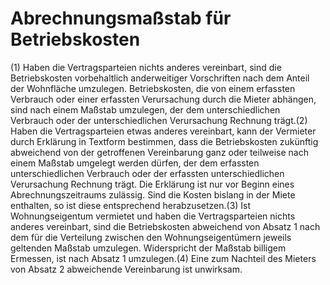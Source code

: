 # Abrechnungsmaßstab für Betriebskosten

(1) Haben die Vertragsparteien nichts anderes vereinbart, sind die Betriebskosten vorbehaltlich anderweitiger Vorschriften nach dem Anteil der Wohnfläche umzulegen. Betriebskosten, die von einem erfassten Verbrauch oder einer erfassten Verursachung durch die Mieter abhängen, sind nach einem Maßstab umzulegen, der dem unterschiedlichen Verbrauch oder der unterschiedlichen Verursachung Rechnung trägt.(2) Haben die Vertragsparteien etwas anderes vereinbart, kann der Vermieter durch Erklärung in Textform bestimmen, dass die Betriebskosten zukünftig abweichend von der getroffenen Vereinbarung ganz oder teilweise nach einem Maßstab umgelegt werden dürfen, der dem erfassten unterschiedlichen Verbrauch oder der erfassten unterschiedlichen Verursachung Rechnung trägt. Die Erklärung ist nur vor Beginn eines Abrechnungszeitraums zulässig. Sind die Kosten bislang in der Miete enthalten, so ist diese entsprechend herabzusetzen.(3) Ist Wohnungseigentum vermietet und haben die Vertragsparteien nichts anderes vereinbart, sind die Betriebskosten abweichend von Absatz 1 nach dem für die Verteilung zwischen den Wohnungseigentümern jeweils geltenden Maßstab umzulegen. Widerspricht der Maßstab billigem Ermessen, ist nach Absatz 1 umzulegen.(4) Eine zum Nachteil des Mieters von Absatz 2 abweichende Vereinbarung ist unwirksam. 

